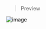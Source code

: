 >Preview
>
![image](https://github.com/user-attachments/assets/43f6f631-2f85-41dc-af6a-06c754c9911b)
